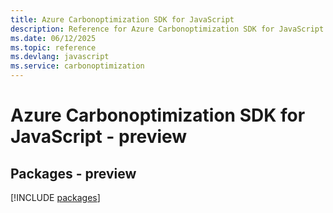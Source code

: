 ```yaml
---
title: Azure Carbonoptimization SDK for JavaScript
description: Reference for Azure Carbonoptimization SDK for JavaScript
ms.date: 06/12/2025
ms.topic: reference
ms.devlang: javascript
ms.service: carbonoptimization
---
```

# Azure Carbonoptimization SDK for JavaScript - preview
## Packages - preview
[!INCLUDE [packages](carbonoptimization-index.md)]